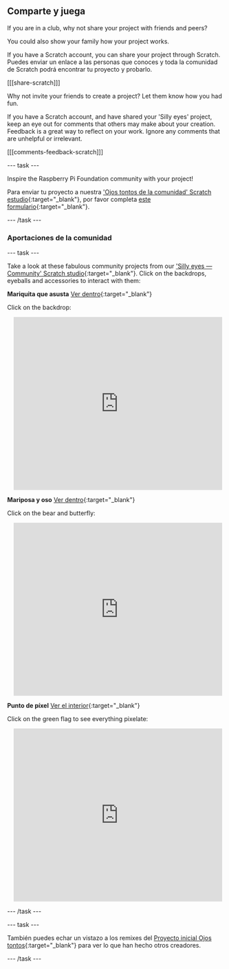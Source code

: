## Comparte y juega

If you are in a club, why not share your project with friends and peers?

You could also show your family how your project works.

If you have a Scratch account, you can share your project through Scratch. Puedes enviar un enlace a las personas que conoces y toda la comunidad de Scratch podrá encontrar tu proyecto y probarlo.

[[[share-scratch]]]

Why not invite your friends to create a project? Let them know how you had fun.

If you have a Scratch account, and have shared your 'Silly eyes' project, keep an eye out for comments that others may make about your creation. Feedback is a great way to reflect on your work. Ignore any comments that are unhelpful or irrelevant.

[[[comments-feedback-scratch]]]

--- task ---

Inspire the Raspberry Pi Foundation community with your project!

Para enviar tu proyecto a nuestra ['Ojos tontos de la comunidad' Scratch estudio](https://scratch.mit.edu/studios/29120534){:target="_blank"}, por favor completa [este formulario](https://form.raspberrypi.org/f/community-project-submissions){:target="_blank"}.

--- /task ---

### Aportaciones de la comunidad

--- task ---

Take a look at these fabulous community projects from our ['Silly eyes — Community' Scratch studio](https://scratch.mit.edu/studios/29120534){:target="_blank"}. Click on the backdrops, eyeballs and accessories to interact with them:

**Mariquita que asusta** [Ver dentro](https://scratch.mit.edu/projects/517735755/editor){:target="_blank"}

Click on the backdrop:

<div class="scratch-preview" style="margin-left: 15px;">
  <iframe allowtransparency="true" width="485" height="402" src="https://scratch.mit.edu/projects/embed/517735755/?autostart=false" frameborder="0"></iframe>
</div>

**Mariposa y oso** [Ver dentro](https://scratch.mit.edu/projects/569624392/editor){:target="_blank"}

Click on the bear and butterfly:

<div class="scratch-preview" style="margin-left: 15px;">
  <iframe allowtransparency="true" width="485" height="402" src="https://scratch.mit.edu/projects/embed/569624392/?autostart=false" frameborder="0"></iframe>
</div>

**Punto de píxel** [Ver el interior](https://scratch.mit.edu/projects/747156758/editor){:target="_blank"}

Click on the green flag to see everything pixelate:

<div class="scratch-preview" style="margin-left: 15px;">
  <iframe allowtransparency="true" width="485" height="402" src="https://scratch.mit.edu/projects/embed/747156758/?autostart=false" frameborder="0"></iframe>
</div>

--- /task ---

--- task ---

También puedes echar un vistazo a los remixes del [Proyecto inicial Ojos tontos](https://scratch.mit.edu/projects/582221984/remixes){:target="_blank"} para ver lo que han hecho otros creadores.

--- /task --- 
